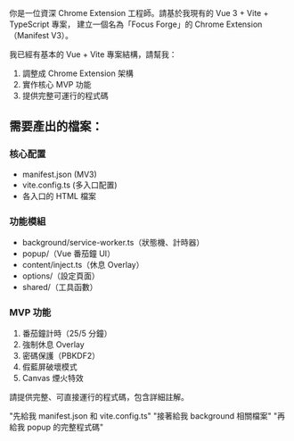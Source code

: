你是一位資深 Chrome Extension 工程師。請基於我現有的 Vue 3 + Vite + TypeScript 專案，
建立一個名為「Focus Forge」的 Chrome Extension（Manifest V3）。

我已經有基本的 Vue + Vite 專案結構，請幫我：

1. 調整成 Chrome Extension 架構
2. 實作核心 MVP 功能
3. 提供完整可運行的程式碼

## 需要產出的檔案：

### 核心配置
- manifest.json (MV3)
- vite.config.ts (多入口配置)
- 各入口的 HTML 檔案

### 功能模組
- background/service-worker.ts（狀態機、計時器）
- popup/（Vue 番茄鐘 UI）
- content/inject.ts（休息 Overlay）
- options/（設定頁面）
- shared/（工具函數）

### MVP 功能
1. 番茄鐘計時（25/5 分鐘）
2. 強制休息 Overlay
3. 密碼保護（PBKDF2）
4. 假藍屏破壞模式
5. Canvas 煙火特效

請提供完整、可直接運行的程式碼，包含詳細註解。

"先給我 manifest.json 和 vite.config.ts"
"接著給我 background 相關檔案"
"再給我 popup 的完整程式碼"